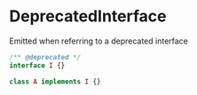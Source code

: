# DeprecatedInterface

Emitted when referring to a deprecated interface

```php
/** @deprecated */
interface I {}

class A implements I {}
```
